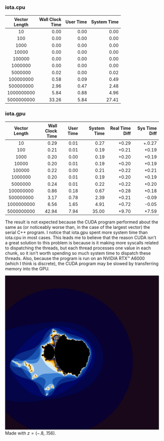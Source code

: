 ### iota.cpu
|Vector<br>Length|Wall Clock<br>Time|User Time|System Time|
|:--:|--:|--:|--:|
|10| 0.00| 0.00| 0.00|
|100| 0.00| 0.00| 0.00|
|1000| 0.00| 0.00| 0.00|
|10000| 0.00| 0.00| 0.00|
|100000| 0.00| 0.00| 0.00|
|1000000| 0.00| 0.00| 0.00|
|5000000| 0.02| 0.00| 0.02|
|100000000| 0.58| 0.09| 0.49|
|500000000| 2.96| 0.47| 2.48|
|1000000000| 5.84| 0.88| 4.96|
|5000000000|33.26| 5.84|27.41|

### iota.gpu
|Vector<br>Length|Wall Clock<br>Time|User Time|System Time| Real Time Diff | Sys Time Diff |
|:--:|--:|--:|--:| --:| --:|
|10| 0.29| 0.01| 0.27| +0.29 | +.0.27 |
|100| 0.21| 0.01| 0.19| +0.21 | +0.19|
|1000| 0.20| 0.00| 0.19| +0.20| +0.19|
|10000| 0.20| 0.01| 0.19| +0.20| +0.19|
|100000| 0.22| 0.00| 0.21| +0.22| +0.21|
|1000000| 0.20| 0.01| 0.19| +0.20| +0.19|
|5000000| 0.24| 0.01| 0.22| +0.22| +0.20|
|100000000| 0.86| 0.18| 0.67| +0.28| +0.18|
|500000000| 3.17| 0.78| 2.39| +0.21| -0.09|
|1000000000| 6.56| 1.65| 4.91| +0.72| -0.05|
|5000000000|42.94| 7.94|35.00| +9.70| +7.59|

The result is not expected because the CUDA program performed about the same as (or noticeably worse than, in the case of the largest vector) the serial C++ program. I notice that iota.gpu spent more system time than iota.cpu in most cases. This leads me to believe that the reason CUDA isn't a great solution to this problem is because is it making more syscalls related to dispatching the threads, but each thread processes one value in each chunk, so it isn't worth spending so much system time to dispatch these threads. Also, because the program is run on an NVIDIA RTX™ A6000 (which I think is discrete), the CUDA program may be slowed by transferring memory into the GPU.

![image](julia.jpg)
Made with $z = (-.8, .156)$.

